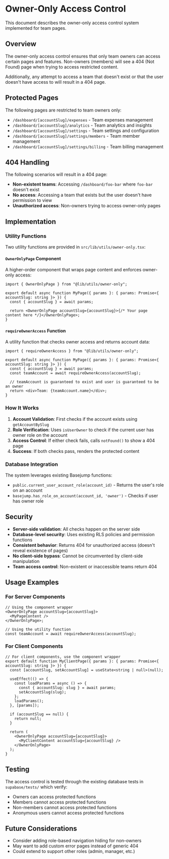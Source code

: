 # Owner-Only Access Control

This document describes the owner-only access control system implemented for team pages.

## Overview

The owner-only access control ensures that only team owners can access certain pages and features. Non-owners (members) will see a 404 (Not Found) page when trying to access restricted content.

Additionally, any attempt to access a team that doesn't exist or that the user doesn't have access to will result in a 404 page.

## Protected Pages

The following pages are restricted to team owners only:

- `/dashboard/[accountSlug]/expenses` - Team expenses management
- `/dashboard/[accountSlug]/analytics` - Team analytics and insights
- `/dashboard/[accountSlug]/settings` - Team settings and configuration
- `/dashboard/[accountSlug]/settings/members` - Team member management
- `/dashboard/[accountSlug]/settings/billing` - Team billing management

## 404 Handling

The following scenarios will result in a 404 page:

- **Non-existent teams**: Accessing `/dashboard/foo-bar` where `foo-bar` doesn't exist
- **No access**: Accessing a team that exists but the user doesn't have permission to view
- **Unauthorized access**: Non-owners trying to access owner-only pages

## Implementation

### Utility Functions

Two utility functions are provided in `src/lib/utils/owner-only.tsx`:

#### `OwnerOnlyPage` Component

A higher-order component that wraps page content and enforces owner-only access:

```tsx
import { OwnerOnlyPage } from "@lib/utils/owner-only";

export default async function MyPage({ params }: { params: Promise<{ accountSlug: string }> }) {
  const { accountSlug } = await params;

  return <OwnerOnlyPage accountSlug={accountSlug}>{/* Your page content here */}</OwnerOnlyPage>;
}
```

#### `requireOwnerAccess` Function

A utility function that checks owner access and returns account data:

```tsx
import { requireOwnerAccess } from "@lib/utils/owner-only";

export default async function MyPage({ params }: { params: Promise<{ accountSlug: string }> }) {
  const { accountSlug } = await params;
  const teamAccount = await requireOwnerAccess(accountSlug);

  // teamAccount is guaranteed to exist and user is guaranteed to be an owner
  return <div>Team: {teamAccount.name}</div>;
}
```

### How It Works

1. **Account Validation**: First checks if the account exists using `getAccountBySlug`
2. **Role Verification**: Uses `isUserOwner` to check if the current user has owner role on the account
3. **Access Control**: If either check fails, calls `notFound()` to show a 404 page
4. **Success**: If both checks pass, renders the protected content

### Database Integration

The system leverages existing Basejump functions:

- `public.current_user_account_role(account_id)` - Returns the user's role on an account
- `basejump.has_role_on_account(account_id, 'owner')` - Checks if user has owner role

## Security

- **Server-side validation**: All checks happen on the server side
- **Database-level security**: Uses existing RLS policies and permission functions
- **Consistent behavior**: Returns 404 for unauthorized access (doesn't reveal existence of pages)
- **No client-side bypass**: Cannot be circumvented by client-side manipulation
- **Team access control**: Non-existent or inaccessible teams return 404

## Usage Examples

### For Server Components

```tsx
// Using the component wrapper
<OwnerOnlyPage accountSlug={accountSlug}>
  <MyPageContent />
</OwnerOnlyPage>;

// Using the utility function
const teamAccount = await requireOwnerAccess(accountSlug);
```

### For Client Components

```tsx
// For client components, use the component wrapper
export default function MyClientPage({ params }: { params: Promise<{ accountSlug: string }> }) {
  const [accountSlug, setAccountSlug] = useState<string | null>(null);

  useEffect(() => {
    const loadParams = async () => {
      const { accountSlug: slug } = await params;
      setAccountSlug(slug);
    };
    loadParams();
  }, [params]);

  if (accountSlug == null) {
    return null;
  }

  return (
    <OwnerOnlyPage accountSlug={accountSlug}>
      <MyClientContent accountSlug={accountSlug} />
    </OwnerOnlyPage>
  );
}
```

## Testing

The access control is tested through the existing database tests in `supabase/tests/` which verify:

- Owners can access protected functions
- Members cannot access protected functions
- Non-members cannot access protected functions
- Anonymous users cannot access protected functions

## Future Considerations

- Consider adding role-based navigation hiding for non-owners
- May want to add custom error pages instead of generic 404
- Could extend to support other roles (admin, manager, etc.)
